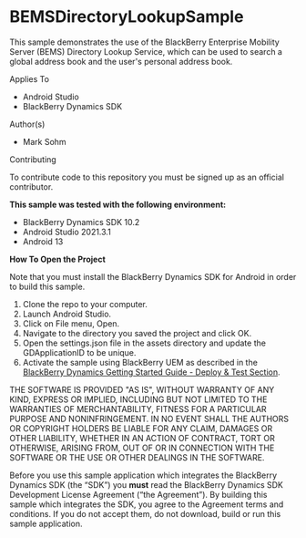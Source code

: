 BEMSDirectoryLookupSample
=========================

This sample demonstrates the use of the BlackBerry Enterprise Mobility Server (BEMS) Directory Lookup Service, which
can be used to search a global address book and the user's personal address book.

Applies To
- Android Studio
- BlackBerry Dynamics SDK

Author(s)
- Mark Sohm

Contributing

To contribute code to this repository you must be signed up as an official contributor.

**This sample was tested with the following environment:**
- BlackBerry Dynamics SDK 10.2
- Android Studio 2021.3.1
- Android 13


**How To Open the Project**


Note that you must install the BlackBerry Dynamics SDK for Android in order to build this sample.

1. Clone the repo to your computer.
2. Launch Android Studio.
3. Click on File menu, Open.
4. Navigate to the directory you saved the project and click OK.
5. Open the settings.json file in the assets directory and update the GDApplicationID to be unique.
6. Activate the sample using BlackBerry UEM as described in the [BlackBerry Dynamics Getting Started Guide - Deploy & Test Section](https://developers.blackberry.com/us/en/resources/get-started/blackberry-dynamics-getting-started?platform=android#step-4).

THE SOFTWARE IS PROVIDED "AS IS", WITHOUT WARRANTY OF ANY KIND, EXPRESS OR IMPLIED, INCLUDING BUT NOT LIMITED TO THE WARRANTIES OF MERCHANTABILITY, FITNESS FOR A PARTICULAR PURPOSE AND NONINFRINGEMENT. IN NO EVENT SHALL THE AUTHORS OR COPYRIGHT HOLDERS BE LIABLE FOR ANY CLAIM, DAMAGES OR OTHER LIABILITY, WHETHER IN AN ACTION OF CONTRACT, TORT OR OTHERWISE, ARISING FROM, OUT OF OR IN CONNECTION WITH THE SOFTWARE OR THE USE OR OTHER DEALINGS IN THE SOFTWARE.

Before you use this sample application which integrates the BlackBerry Dynamics SDK (the “SDK”) you **must** read the BlackBerry Dynamics SDK Development License Agreement (“the Agreement”). By building this sample which integrates the SDK, you agree to the Agreement terms and conditions. If you do not accept them, do not download,  build or run this sample application.